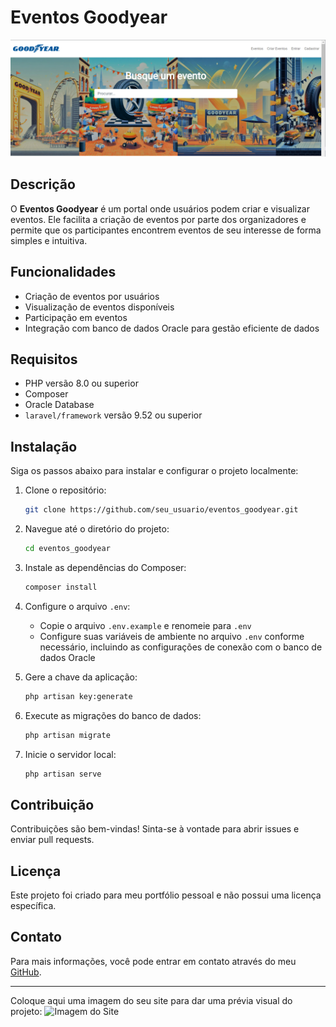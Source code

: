 # Eventos Goodyear

![Eventos Goodyear](/public/img/image.png)

## Descrição

O **Eventos Goodyear** é um portal onde usuários podem criar e visualizar eventos. Ele facilita a criação de eventos por parte dos organizadores e permite que os participantes encontrem eventos de seu interesse de forma simples e intuitiva.

## Funcionalidades

-   Criação de eventos por usuários
-   Visualização de eventos disponíveis
-   Participação em eventos
-   Integração com banco de dados Oracle para gestão eficiente de dados

## Requisitos

-   PHP versão 8.0 ou superior
-   Composer
-   Oracle Database
-   `laravel/framework` versão 9.52 ou superior

## Instalação

Siga os passos abaixo para instalar e configurar o projeto localmente:

1. Clone o repositório:
    ```sh
    git clone https://github.com/seu_usuario/eventos_goodyear.git
    ```
2. Navegue até o diretório do projeto:
    ```sh
    cd eventos_goodyear
    ```
3. Instale as dependências do Composer:
    ```sh
    composer install
    ```
4. Configure o arquivo `.env`:

    - Copie o arquivo `.env.example` e renomeie para `.env`
    - Configure suas variáveis de ambiente no arquivo `.env` conforme necessário, incluindo as configurações de conexão com o banco de dados Oracle

5. Gere a chave da aplicação:

    ```sh
    php artisan key:generate
    ```

6. Execute as migrações do banco de dados:

    ```sh
    php artisan migrate
    ```

7. Inicie o servidor local:
    ```sh
    php artisan serve
    ```

## Contribuição

Contribuições são bem-vindas! Sinta-se à vontade para abrir issues e enviar pull requests.

## Licença

Este projeto foi criado para meu portfólio pessoal e não possui uma licença específica.

## Contato

Para mais informações, você pode entrar em contato através do meu [GitHub](https://github.com/seu_usuario).

---

Coloque aqui uma imagem do seu site para dar uma prévia visual do projeto:
![Imagem do Site](link_para_a_imagem_do_site)
